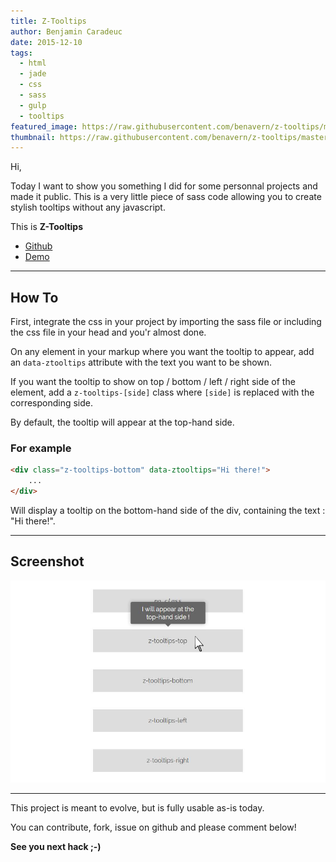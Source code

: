 ```yaml
---
title: Z-Tooltips
author: Benjamin Caradeuc
date: 2015-12-10
tags:
  - html
  - jade
  - css
  - sass
  - gulp
  - tooltips
featured_image: https://raw.githubusercontent.com/benavern/z-tooltips/master/banner.jpg
thumbnail: https://raw.githubusercontent.com/benavern/z-tooltips/master/banner.jpg
---
```


Hi,

Today I want to show you something I did for some personnal projects and made it public. This is a very little piece of sass code allowing you to create stylish tooltips without any javascript.

This is **Z-Tooltips**

* [Github](http://github.com/benavern/z-tooltips)
* [Demo](https://benavern.github.io/z-tooltips)

---

## How To

First, integrate the css in your project by importing the sass file or including the css file in your head and you'r almost done.

On any element in your markup where you want the tooltip to appear, add an `data-ztooltips` attribute with the text you want to be shown.

If you want the tooltip to show on top / bottom / left / right side of the element, add a `z-tooltips-[side]` class where `[side]` is replaced with the corresponding side.

By default, the tooltip will appear at the top-hand side.

### For example

```html
<div class="z-tooltips-bottom" data-ztooltips="Hi there!">
	...
</div>
```

Will display a tooltip on the bottom-hand side of the div, containing the text : "Hi there!".

---

## Screenshot

![screenshot](https://raw.githubusercontent.com/benavern/z-tooltips/master/screenshot.jpg)

---

This project is meant to evolve, but is fully usable as-is today.

You can contribute, fork, issue on github and please comment below!

__See you next hack ;-)__
